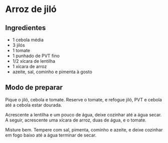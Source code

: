 # Arroz de jiló

## Ingredientes

* 1 cebola média
* 3 jilós
* 1 tomate
* 1 punhado de PVT fino
* 1/2 xícara de lentilha
* 1 xícara de arroz
* azeite, sal, cominho e pimenta à gosto

## Modo de preparar

Pique o jiló, cebola e tomate. Reserve o tomate, e refogue jiló, PVT e cebola até a cebola estar dourada.

Acrescente a lentilha e um pouco de água, deixe cozinhar até a água secar. A seguir, acrescente uma xícara de arroz, duas de água, e o tomate. 

Misture bem. Tempere com sal, pimenta, cominho e azeite, e deixe cozinhar em fogo baixo até a água terminar de secar.
